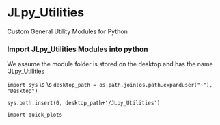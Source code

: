 # JLpy_Utilities
Custom General Utility Modules for Python


### Import JLpy_Utilities Modules into python

We assume the module folder is stored on the desktop and has the name 'JLpy_Utilities

`import sys` \s \s
`desktop_path = os.path.join(os.path.expanduser("~"), "Desktop")`

`sys.path.insert(0, desktop_path+'/JLpy_Utilities')`

`import quick_plots`
